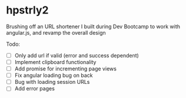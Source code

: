 hpstrly2
========
Brushing off an URL shortener I built during Dev Bootcamp to work with angular.js, and revamp the overall design


Todo:

- [ ] Only add url if valid (error and success dependent)
- [ ] Implement clipboard functionality
- [ ] Add promise for incrementing page views
- [ ] Fix angular loading bug on back
- [ ] Bug with loading session URLs
- [ ] Add error pages
